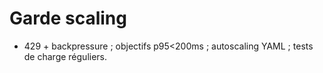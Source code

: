 
# Garde scaling
- 429 + backpressure ; objectifs p95<200ms ; autoscaling YAML ; tests de charge réguliers.
